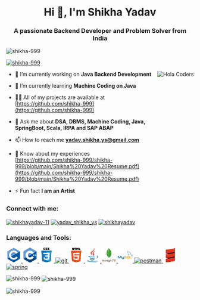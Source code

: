 <h1 align="center">Hi 👋, I'm Shikha Yadav</h1>
<h3 align="center">A passionate Backend Developer and Problem Solver from India</h3>

<p align="left"> <img src="https://komarev.com/ghpvc/?username=shikha-999&label=Profile%20views&color=0e75b6&style=flat" alt="shikha-999" /> </p>

<p align="left"> <a href="https://github.com/ryo-ma/github-profile-trophy"><img src="https://github-profile-trophy.vercel.app/?username=shikha-999" alt="shikha-999" /></a> </p>

<img align="right" src="https://github.com/vivekweb2013/vivekweb2013/raw/main/developer.gif" alt="Hola Coders" height="350" style="max-width: 100%; display: inline-block;" data-target="animated-image.originalImage">

- 🔭 I’m currently working on **Java Backend Development**

- 🌱 I’m currently learning **Machine Coding on Java**

- 👨‍💻 All of my projects are available at [https://github.com/shikha-999](https://github.com/shikha-999)

- 💬 Ask me about **DSA, DBMS, Machine Coding, Java, SpringBoot, Scala, IRPA and SAP ABAP**

- 📫 How to reach me **yadav.shikha.ys@gmail.com**

- 📄 Know about my experiences [https://github.com/shikha-999/shikha-999/blob/main/Shikha%20Yadav%20Resume.pdf](https://github.com/shikha-999/shikha-999/blob/main/Shikha%20Yadav%20Resume.pdf)

- ⚡ Fun fact **I am an Artist**

<h3 align="left">Connect with me:</h3>
<p align="left">
<a href="https://linkedin.com/in/shikhayadav-11" target="blank"><img align="center" src="https://raw.githubusercontent.com/rahuldkjain/github-profile-readme-generator/master/src/images/icons/Social/linked-in-alt.svg" alt="shikhayadav-11" height="30" width="40" /></a>
<a href="https://www.hackerrank.com/yadav_shikha_ys" target="blank"><img align="center" src="https://raw.githubusercontent.com/rahuldkjain/github-profile-readme-generator/master/src/images/icons/Social/hackerrank.svg" alt="yadav_shikha_ys" height="30" width="40" /></a>
<a href="https://www.leetcode.com/shikhayadav" target="blank"><img align="center" src="https://raw.githubusercontent.com/rahuldkjain/github-profile-readme-generator/master/src/images/icons/Social/leet-code.svg" alt="shikhayadav" height="30" width="40" /></a>
</p>

<h3 align="left">Languages and Tools:</h3>
<p align="left"> <a href="https://www.cprogramming.com/" target="_blank" rel="noreferrer"> <img src="https://raw.githubusercontent.com/devicons/devicon/master/icons/c/c-original.svg" alt="c" width="40" height="40"/> </a> <a href="https://www.w3schools.com/cpp/" target="_blank" rel="noreferrer"> <img src="https://raw.githubusercontent.com/devicons/devicon/master/icons/cplusplus/cplusplus-original.svg" alt="cplusplus" width="40" height="40"/> </a> <a href="https://www.w3schools.com/css/" target="_blank" rel="noreferrer"> <img src="https://raw.githubusercontent.com/devicons/devicon/master/icons/css3/css3-original-wordmark.svg" alt="css3" width="40" height="40"/> </a> <a href="https://git-scm.com/" target="_blank" rel="noreferrer"> <img src="https://www.vectorlogo.zone/logos/git-scm/git-scm-icon.svg" alt="git" width="40" height="40"/> </a> <a href="https://www.w3.org/html/" target="_blank" rel="noreferrer"> <img src="https://raw.githubusercontent.com/devicons/devicon/master/icons/html5/html5-original-wordmark.svg" alt="html5" width="40" height="40"/> </a> <a href="https://www.java.com" target="_blank" rel="noreferrer"> <img src="https://raw.githubusercontent.com/devicons/devicon/master/icons/java/java-original.svg" alt="java" width="40" height="40"/> </a> <a href="https://www.mongodb.com/" target="_blank" rel="noreferrer"> <img src="https://raw.githubusercontent.com/devicons/devicon/master/icons/mongodb/mongodb-original-wordmark.svg" alt="mongodb" width="40" height="40"/> </a> <a href="https://www.mysql.com/" target="_blank" rel="noreferrer"> <img src="https://raw.githubusercontent.com/devicons/devicon/master/icons/mysql/mysql-original-wordmark.svg" alt="mysql" width="40" height="40"/> </a> <a href="https://postman.com" target="_blank" rel="noreferrer"> <img src="https://www.vectorlogo.zone/logos/getpostman/getpostman-icon.svg" alt="postman" width="40" height="40"/> </a> <a href="https://www.scala-lang.org" target="_blank" rel="noreferrer"> <img src="https://raw.githubusercontent.com/devicons/devicon/master/icons/scala/scala-original.svg" alt="scala" width="40" height="40"/> </a> <a href="https://spring.io/" target="_blank" rel="noreferrer"> <img src="https://www.vectorlogo.zone/logos/springio/springio-icon.svg" alt="spring" width="40" height="40"/> </a> </p>

<p><img align="left" src="https://github-readme-stats.vercel.app/api/top-langs?username=shikha-999&show_icons=true&locale=en&layout=compact" alt="shikha-999" /></p>

<p>&nbsp;<img align="center" src="https://github-readme-stats.vercel.app/api?username=shikha-999&show_icons=true&locale=en" alt="shikha-999" /></p>

<p><img align="center" src="https://github-readme-streak-stats.herokuapp.com/?user=shikha-999&" alt="shikha-999" /></p>
